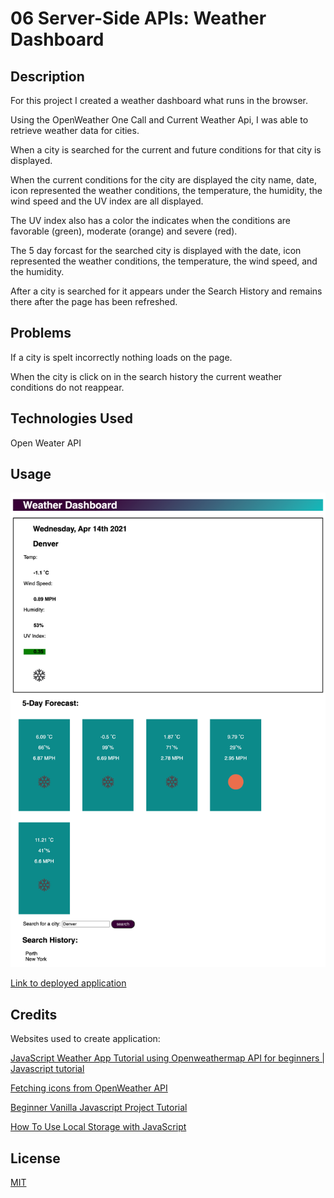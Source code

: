 # 06 Server-Side APIs: Weather Dashboard 
## Description

For this project I created a weather dashboard what runs in the browser. 

Using the OpenWeather One Call and Current Weather Api, I was able to retrieve weather data for cities.

When a city is searched for the current and future conditions for that city is displayed. 

When the current conditions for the city are displayed the city name, date, icon represented the weather conditions, the temperature, the humidity, the wind speed and the UV index are all displayed. 

The UV index also has a color the indicates when the conditions are favorable (green), moderate (orange) and severe (red). 

The 5 day forcast for the searched city is displayed with the date, icon represented the weather conditions, the temperature, the wind speed, and the humidity.

After a city is searched for it appears under the Search History and remains there after the page has been refreshed.


## Problems 

If a city is spelt incorrectly nothing loads on the page.

When the city is click on in the search history the current weather conditions do not reappear. 

## Technologies Used

Open Weater API


## Usage
 
![Screen-shot-of-final-product](assets/Image/WeatherDashboardScreenShot.png)

[Link to deployed application](https://harmane4.github.io/Weather-Dashboard/)

## Credits

Websites used to create application: 

[JavaScript Weather App Tutorial using Openweathermap API for beginners | Javascript tutorial](https://www.youtube.com/watch?v=GXrDEA3SIOQ&t=4s)

[Fetching icons from OpenWeather API](https://dev.to/mtee/day-63-fetching-icons-from-open-weather-23lh)

[Beginner Vanilla Javascript Project Tutorial](https://www.youtube.com/watch?v=Ttf3CEsEwMQ)

[How To Use Local Storage with JavaScript](https://www.taniarascia.com/how-to-use-local-storage-with-javascript/)

## License 
[MIT](https://choosealicense.com/licenses/mit/)
